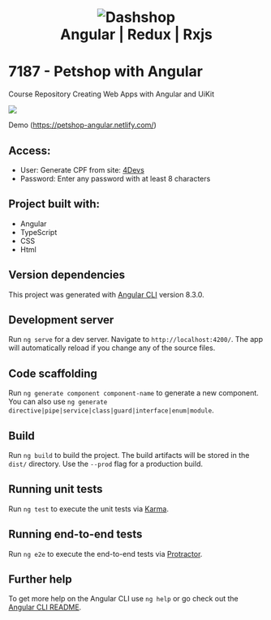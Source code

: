<h1 align="center">
    <img alt="Dashshop" src="https://user-images.githubusercontent.com/1062248/66880978-a04ed100-ef9b-11e9-8306-f043a6c9bc2e.png" />
    <br>
    Angular | Redux | Rxjs
</h1>

# 7187 - Petshop with Angular 
Course Repository Creating Web Apps with Angular and UiKit

![](https://user-images.githubusercontent.com/1062248/66247135-29d6e700-e6f0-11e9-9154-5c39f8f0ff5a.png)

Demo (https://petshop-angular.netlify.com/)

## Access:

* User: Generate CPF from site: [4Devs](https://www.4devs.com.br/gerador_de_cpf)
* Password: Enter any password with at least 8 characters


## Project built with:
* Angular
* TypeScript
* CSS
* Html

## Version dependencies
This project was generated with [Angular CLI](https://github.com/angular/angular-cli) version 8.3.0.

## Development server

Run `ng serve` for a dev server. Navigate to `http://localhost:4200/`. The app will automatically reload if you change any of the source files.

## Code scaffolding

Run `ng generate component component-name` to generate a new component. You can also use `ng generate directive|pipe|service|class|guard|interface|enum|module`.

## Build

Run `ng build` to build the project. The build artifacts will be stored in the `dist/` directory. Use the `--prod` flag for a production build.

## Running unit tests

Run `ng test` to execute the unit tests via [Karma](https://karma-runner.github.io).

## Running end-to-end tests

Run `ng e2e` to execute the end-to-end tests via [Protractor](http://www.protractortest.org/).

## Further help

To get more help on the Angular CLI use `ng help` or go check out the [Angular CLI README](https://github.com/angular/angular-cli/blob/master/README.md).
